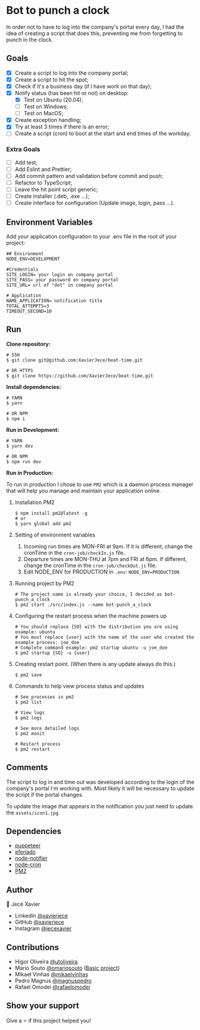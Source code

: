 # Bot to punch a clock

In order not to have to log into the company's portal every day, I had the idea of creating a script that does this, preventing me from forgetting to punch in the clock.

## Goals

- [x] Create a script to log into the company portal;
- [x] Create a script to hit the spot;
- [x] Check if it's a business day (if I have work on that day);
- [x] Notify status (has been hit or not) on desktop:
  - [x] Test on Ubuntu (20.04);
  - [ ] Test on Windows;
  - [ ] Test on MacOS;
- [x] Create exception handling;
- [x] Try at least 3 times if there is an error;
- [ ] Create a script (cron) to boot at the start and end times of the workday.

### Extra Goals

- [ ] Add test;
- [ ] Add Eslint and Prettier;
- [ ] Add commit pattern and validation before commit and push;
- [ ] Refactor to TypeScript;
- [ ] Leave the hit point script generic;
- [ ] Create installer (.deb, .exe ...);
- [ ] Create interface for configuration (Update image, login, pass ...).

## Environment Variables

Add your application configuration to your .env file in the root of your project:
```
## Environment
NODE_ENV=DEVELOPMENT

#Credentials
SITE_LOGIN= your login on company portal
SITE_PASS= your password on company portal
SITE_URL= url of "dot" in company portal

# Application
NAME_APPLICATION= notification title
TOTAL_ATTEMPTS=3
TIMEOUT_SECOND=10
```

## Run

**Clone repository:**
```SHELL
# SSH
$ git clone git@github.com:XavierJece/beat-time.git

# OR HTTPS
$ git clone https://github.com/XavierJece/beat-time.git
```

**Install dependencies:**
```SHELL
# YARN 
$ yarn

# OR NPM
$ npm i
```

**Run in Development:**
```SHELL
# YARN 
$ yarn dev

# OR NPM
$ npm run dev
```

**Run in Production:**

To run in production I chose to use `PM2` which is a daemon process manager that will help you manage and maintain your application online.


1. Installation PM2

    ```SHELL
    $ npm install pm2@latest -g
    # or
    $ yarn global add pm2
    ```
1. Setting of environment variables
    1. Incoming run times are MON-FRI at 9am. If it is different, change the cronTime in the `cron-job/checkIn.js` file.
    1. Departure times are MON-THU at 7pm and FRI at 6pm. If different, change the cronTime in the `cron-job/checkOut.js` file.
    1. Edit NODE_ENV for PRODUCTION in `.env`: `NODE_ENV=PRODUCTION`
1. Running project by PM2
    ```SHELL
    # The project name is already your choice, I decided as bot-punch_a_clock
    $ pm2 start ./src/index.js --name bot-punch_a_clock
    ```
1. Configuring the restart process when the machine powers up
    ```SHELL
    # You should replace {SO} with the distribution you are using example: ubuntu
    # You must replace {user} with the name of the user who created the example process: joe_doe
    # Complete command example: pm2 startup ubuntu -u joe_doe
    $ pm2 startup {SO} -u {user}
    ```
1. Creating restart point. (When there is any update always do this.)
    ```SHELL
    $ pm2 save 
    ```
1. Commands to help view process status and updates
    ```SHELL
    # See processes in pm2
    $ pm2 list

    # View logs
    $ pm2 logs

    # See more detailed logs
    $ pm2 monit

    # Restart process
    $ pm2 restart
    ```

## Comments

The script to log in and time out was developed according to the login of the company's portal I'm working with. Most likely it will be necessary to update the script if the portal changes.

To update the image that appears in the notification you just need to update the `assets/icon1.jpg`. 


## Dependencies

- [puppeteer](https://www.npmjs.com/package/puppeteer)
- [eferiado](https://www.npmjs.com/package/eferiado)
- [node-notifier](https://www.npmjs.com/package/node-notifier)
- [node-cron](https://www.npmjs.com/package/node-cron)
- [PM2](https://pm2.keymetrics.io/docs/usage/quick-start/)

## Author

:bust_in_silhouette: Jecé Xavier

- LinkedIn  [@xavierjece](https://www.linkedin.com/in/xavierjece/)
- GitHub    [@xavierjece](https://github.com/XavierJece)
- Instagram [@jecexavier](https://www.instagram.com/jecexavier/)

## Contributions

- Higor Oliveira [@utoliveira](https://github.com/utoliveira)
- Mario Souto [@omariosouto](https://github.com/omariosouto) ([Basic project](https://github.com/omariosouto/login-com-puppeteer))
- Mikael Vinhas  [@mikaelvinhas](https://www.linkedin.com/in/mikael-vinhas-89b637176/)
- Pedro Magnus [@magnuspedro](https://github.com/magnuspedro)
- Rafael Omodei [@rafaelomodei](https://github.com/rafaelomodei)


## Show your support
Give a :star: if this project helped you!